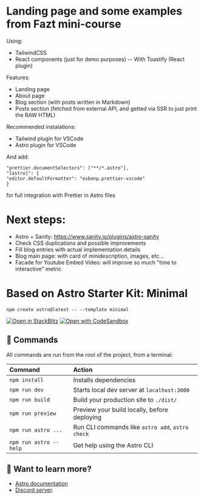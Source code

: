 # Landing page and some examples from Fazt mini-course

Using:

- TailwindCSS
- React components (just for demo purposes)
  -- With Toastify (React plugin)

Features:

- Landing page
- About page
- Blog section (with posts written in Markdown)
- Posts section (fetched from external API, and getted via SSR to just print the RAW HTML)

Recommended instalations:

- Tailwind plugin for VSCode
- Astro plugin for VSCode

And add:

```
"prettier.documentSelectors": ["**/*.astro"],
"[astro]": {
"editor.defaultFormatter": "esbenp.prettier-vscode"
}
```

for full integration with Prettier in Astro files

# Next steps:

- Astro + Sanity: https://www.sanity.io/plugins/astro-sanity
- Check CSS duplications and possible improvements
- Fill blog entries with actual implementation details
- Blog main page: with card of minidescription, images, etc...
- Facade for Youtube Embed Video: will improve so much "time to interactive" metric

# Based on Astro Starter Kit: Minimal

```
npm create astro@latest -- --template minimal
```

[![Open in StackBlitz](https://developer.stackblitz.com/img/open_in_stackblitz.svg)](https://stackblitz.com/github/withastro/astro/tree/latest/examples/minimal)
[![Open with CodeSandbox](https://assets.codesandbox.io/github/button-edit-lime.svg)](https://codesandbox.io/s/github/withastro/astro/tree/latest/examples/minimal)

## 🧞 Commands

All commands are run from the root of the project, from a terminal:

| Command                | Action                                           |
| :--------------------- | :----------------------------------------------- |
| `npm install`          | Installs dependencies                            |
| `npm run dev`          | Starts local dev server at `localhost:3000`      |
| `npm run build`        | Build your production site to `./dist/`          |
| `npm run preview`      | Preview your build locally, before deploying     |
| `npm run astro ...`    | Run CLI commands like `astro add`, `astro check` |
| `npm run astro --help` | Get help using the Astro CLI                     |

## 👀 Want to learn more?

- [Astro documentation](https://docs.astro.build)
- [Discord server](https://astro.build/chat).
